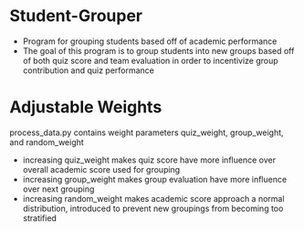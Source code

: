 # Student-Grouper
- Program for grouping students based off of academic performance
- The goal of this program is to group students into new groups based off of both quiz score and team evaluation in order to incentivize group contribution and quiz performance

# Adjustable Weights
process_data.py contains weight parameters quiz_weight, group_weight, and random_weight
- increasing quiz_weight makes quiz score have more influence over overall academic score used for grouping
- increasing group_weight makes group evaluation have more influence over next grouping
- increasing random_weight makes academic score approach a normal distribution, introduced to prevent new groupings from becoming too stratified
